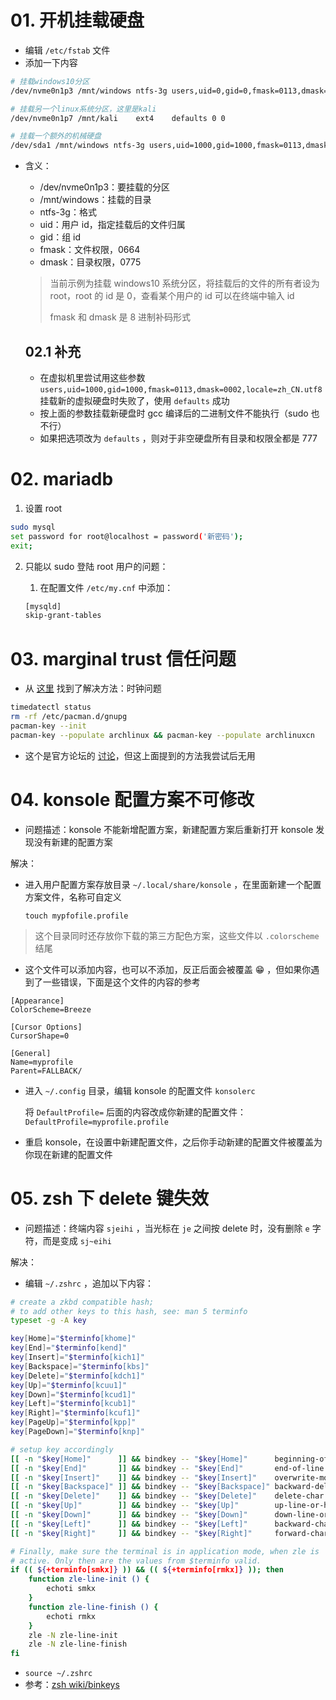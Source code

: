 # 01. 开机挂载硬盘

- 编辑 `/etc/fstab` 文件
- 添加一下内容

```bash
# 挂载windows10分区
/dev/nvme0n1p3 /mnt/windows ntfs-3g users,uid=0,gid=0,fmask=0113,dmask=0002,locale=zh_CN.utf8 0 0

# 挂载另一个linux系统分区，这里是kali
/dev/nvme0n1p7 /mnt/kali	ext4	defaults 0 0

# 挂载一个额外的机械硬盘
/dev/sda1 /mnt/windows ntfs-3g users,uid=1000,gid=1000,fmask=0113,dmask=0002,locale=zh_CN.utf8 0 0
```

- 含义：

    - /dev/nvme0n1p3：要挂载的分区
    - /mnt/windows：挂载的目录
    - ntfs-3g：格式
    - uid：用户 id，指定挂载后的文件归属
    - gid：组 id
    - fmask：文件权限，0664
    - dmask：目录权限，0775

    > 当前示例为挂载 windows10 系统分区，将挂载后的文件的所有者设为 root，root 的 id 是 0，查看某个用户的 id 可以在终端中输入 id
    >
    > fmask 和 dmask 是 8 进制补码形式
    
    ## 02.1 补充
    
    - 在虚拟机里尝试用这些参数 `users,uid=1000,gid=1000,fmask=0113,dmask=0002,locale=zh_CN.utf8` 挂载新的虚拟硬盘时失败了，使用 `defaults` 成功
    - 按上面的参数挂载新硬盘时 gcc 编译后的二进制文件不能执行（sudo 也不行）
    - 如果把选项改为 `defaults` ，则对于非空硬盘所有目录和权限全都是 777

# 02. mariadb

1. 设置 root

```bash
sudo mysql
set password for root@localhost = password('新密码');
exit;
```

2. 只能以 sudo 登陆 root 用户的问题：

    1. 在配置文件 `/etc/my.cnf` 中添加：

    ```bash
    [mysqld]
    skip-grant-tables
    ```


# 03. marginal trust 信任问题

- 从 [这里](https://github.com/archlinuxcn/repo/issues/522) 找到了解决方法：时钟问题

```bash
timedatectl status
rm -rf /etc/pacman.d/gnupg
pacman-key --init
pacman-key --populate archlinux && pacman-key --populate archlinuxcn
```

- 这个是官方论坛的 [讨论](https://bbs.archlinux.org/viewtopic.php?id=267364)，但这上面提到的方法我尝试后无用

# 04. konsole 配置方案不可修改

- 问题描述：konsole 不能新增配置方案，新建配置方案后重新打开 konsole 发现没有新建的配置方案

解决：

- 进入用户配置方案存放目录 `~/.local/share/konsole` ，在里面新建一个配置方案文件，名称可自定义

    `touch mypfofile.profile` 

> 这个目录同时还存放你下载的第三方配色方案，这些文件以 `.colorscheme` 结尾

- 这个文件可以添加内容，也可以不添加，反正后面会被覆盖 :grin: ，但如果你遇到了一些错误，下面是这个文件的内容的参考

```
[Appearance]
ColorScheme=Breeze

[Cursor Options]
CursorShape=0

[General]
Name=myprofile
Parent=FALLBACK/
```

- 进入 `~/.config` 目录，编辑 konsole 的配置文件 `konsolerc` 

    将 `DefaultProfile=` 后面的内容改成你新建的配置文件：`DefaultProfile=myprofile.profile` 

- 重启 konsole，在设置中新建配置文件，之后你手动新建的配置文件被覆盖为你现在新建的配置文件

# 05. zsh 下 delete 键失效

- 问题描述：终端内容 `sjeihi` ，当光标在 `je` 之间按 delete 时，没有删除 `e` 字符，而是变成 `sj~eihi` 

解决：

- 编辑 `~/.zshrc` ，追加以下内容：

```bash
# create a zkbd compatible hash;
# to add other keys to this hash, see: man 5 terminfo
typeset -g -A key

key[Home]="$terminfo[khome]"
key[End]="$terminfo[kend]"
key[Insert]="$terminfo[kich1]"
key[Backspace]="$terminfo[kbs]"
key[Delete]="$terminfo[kdch1]"
key[Up]="$terminfo[kcuu1]"
key[Down]="$terminfo[kcud1]"
key[Left]="$terminfo[kcub1]"
key[Right]="$terminfo[kcuf1]"
key[PageUp]="$terminfo[kpp]"
key[PageDown]="$terminfo[knp]"

# setup key accordingly
[[ -n "$key[Home]"      ]] && bindkey -- "$key[Home]"      beginning-of-line
[[ -n "$key[End]"       ]] && bindkey -- "$key[End]"       end-of-line
[[ -n "$key[Insert]"    ]] && bindkey -- "$key[Insert]"    overwrite-mode
[[ -n "$key[Backspace]" ]] && bindkey -- "$key[Backspace]" backward-delete-char
[[ -n "$key[Delete]"    ]] && bindkey -- "$key[Delete]"    delete-char
[[ -n "$key[Up]"        ]] && bindkey -- "$key[Up]"        up-line-or-history
[[ -n "$key[Down]"      ]] && bindkey -- "$key[Down]"      down-line-or-history
[[ -n "$key[Left]"      ]] && bindkey -- "$key[Left]"      backward-char
[[ -n "$key[Right]"     ]] && bindkey -- "$key[Right]"     forward-char

# Finally, make sure the terminal is in application mode, when zle is
# active. Only then are the values from $terminfo valid.
if (( ${+terminfo[smkx]} )) && (( ${+terminfo[rmkx]} )); then
    function zle-line-init () {
        echoti smkx
    }
    function zle-line-finish () {
        echoti rmkx
    }
    zle -N zle-line-init
    zle -N zle-line-finish
fi
```

- `source ~/.zshrc` 
- 参考：[zsh wiki/binkeys](https://web.archive.org/web/20180704181216/https://zshwiki.org/home/zle/bindkeys) 

